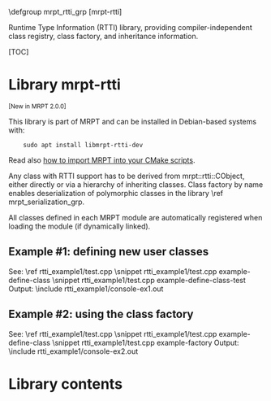 \defgroup mrpt_rtti_grp [mrpt-rtti]

Runtime Type Information (RTTI) library, providing compiler-independent class
registry, class factory, and inheritance information.

[TOC]

# Library mrpt-rtti
<small> [New in MRPT 2.0.0] </small>

This library is part of MRPT and can be installed in Debian-based systems with:

		sudo apt install libmrpt-rtti-dev

Read also [how to import MRPT into your CMake scripts](mrpt_from_cmake.html).

Any class with RTTI support has to be derived from mrpt::rtti::CObject, either
directly or via a hierarchy of inheriting classes.
Class factory by name enables deserialization of polymorphic classes in the
library \ref mrpt_serialization_grp.

All classes defined in each MRPT module are automatically registered when
loading the module (if dynamically linked).

## Example #1: defining new user classes

See: \ref rtti_example1/test.cpp
\snippet rtti_example1/test.cpp example-define-class
\snippet rtti_example1/test.cpp example-define-class-test
Output:
\include rtti_example1/console-ex1.out

## Example #2: using the class factory

See: \ref rtti_example1/test.cpp
\snippet rtti_example1/test.cpp example-define-class
\snippet rtti_example1/test.cpp example-factory
Output:
\include rtti_example1/console-ex2.out

# Library contents
